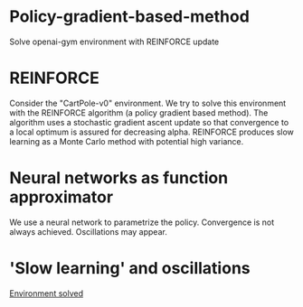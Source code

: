# Policy-gradient-based-method
Solve openai-gym environment with REINFORCE update

# REINFORCE
Consider the "CartPole-v0" environment. We try to solve this environment with the REINFORCE algorithm (a policy gradient based method).
The algorithm uses a stochastic gradient ascent update so that convergence to a local optimum is assured for decreasing alpha.
REINFORCE produces slow learning as a Monte Carlo method with potential high variance.

# Neural networks as function approximator
We use a neural network to parametrize the policy. Convergence is not always achieved. Oscillations may appear.

# 'Slow learning' and oscillations
[Environment solved](CarPole_Oscillations.png)
